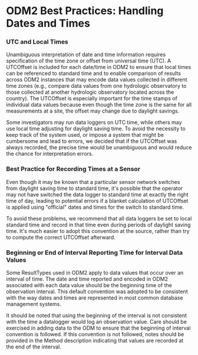 ODM2 Best Practices: Handling Dates and Times
=============================================

### UTC and Local Times ###
Unambiguous interpretation of date and time information requires specification of the time zone or offset from universal time (UTC). A UTCOffset is included for each date/time in ODM2 to ensure that local times can be referenced to standard time and to enable comparison of results across ODM2 instances that may encode data values collected in different time zones (e.g., compare data values from one hydrologic observatory to those collected at another hydrologic observatory located across the country). The UTCOffset is especially important for the time stamps of individual data values because even though the time zone is the same for all measurements at a site, the offset may change due to daylight savings. 

Some investigators may run data loggers on UTC time, while others may use local time adjusting for daylight saving time. To avoid the necessity to keep track of the system used, or impose a system that might be cumbersome and lead to errors, we decided that if the UTCOffset was always recorded, the precise time would be unambiguous and would reduce the chance for interpretation errors. 

### Best Practice for Recording Times at a Sensor ###
Even though it may be known that a particular sensor network switches from daylight saving time to standard time, it's possible that the operator may not have switched the data logger to standard time at exactly the right time of day, leading to potential errors if a blanket calculation of UTCOffset is applied using "official" dates and times for the switch to standard time.

To avoid these problems, we recommend that all data loggers be set to local standard time and record in that time even during periods of daylight saving time. It's much easier to adopt this convention at the source, rather than try to compute the correct UTCOffset afterward.

### Beginning or End of Interval Reporting Time for Interval Data Values ###
Some ResultTypes used in ODM2 apply to data values that occur over an interval of time. The date and time reported and encoded in ODM2 associated with each data value should be the beginning time of the observation interval. This default convention was adopted to be consistent with the way dates and times are represented in most common database management systems. 

It should be noted that using the beginning of the interval is not consistent with the time a datalogger would log an observation value. Care should be exercised in adding data to the ODM to ensure that the beginning of interval convention is followed. If this convention is not followed, notes should be provided in the Method description indicating that values are recorded at the end of the interval.